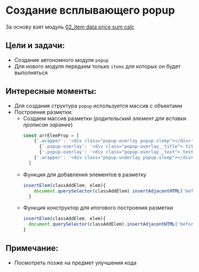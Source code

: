 # Создание всплывающего popup
За основу взят модуль [02_item data price sum calc](https://github.com/SetMiller/programming-practice/tree/master/Modules/02_item%20data%20price%20sum%20calc)

Цели и задачи:
- 
- Создание автономного модуля `popup`
- Для нового модуля передаем только `items` для которых он будет выполняться

Интересные моменты:
-  
- Для создания структура `popup` используется массив с объектами
- Построение разметки:
  * Создаем массив разметки (*родительский элемент для вставки прописан заранее*)
    ```javascript
    const arrElemProp = [
        {'.wrapper': '<div class="popup-overlay popup-sleep"></div>'},
          {'.popup-overlay': '<div class="popup-overlay__title"> title </div>'},
          {'.popup-overlay': '<div class="popup-overlay__text"> text </div>'},
        {'.wrapper': '<div class="popup-underlay popup-sleep"></div>'},
      ]
    ```
  * Функция для добавления элементов в разметку
    ```javascript
    insertElem(classAddElem, elem){
        document.querySelector(classAddElem).insertAdjacentHTML('beforeend', elem);
      }
    ```
  * Функция конструктор для итогового построения разметки
    ```javascript
    insertElem(classAddElem, elem){
      document.querySelector(classAddElem).insertAdjacentHTML('beforeend', elem);
    }
    ```

Примечание:
-
- Посмотреть позже на предмет улучшения кода